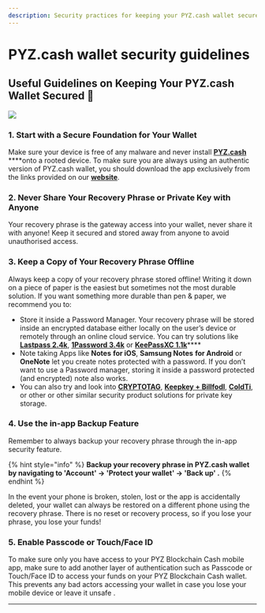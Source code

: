 ```yaml
---
description: Security practices for keeping your PYZ.cash wallet secured
---
```


# PYZ.cash wallet security guidelines

## Useful Guidelines on Keeping Your PYZ.cash Wallet Secured 🔐

![](../.gitbook/assets/PYZ-cash-card-image-1200x628-.png)

###  **1. Start with a Secure Foundation for Your Wallet**

Make sure your device is free of any malware and never install [**PYZ.cash**](https://PYZ.cash/) ****onto a rooted device. To make sure you are always using an authentic version of PYZ.cash wallet, you should download the app exclusively from the links provided on our [**website**](https://PYZ.cash/).

### **2. Never Share Your Recovery Phrase or Private Key with Anyone**

Your recovery phrase is the gateway access into your wallet, never share it with anyone! Keep it secured and stored away from anyone to avoid unauthorised access. 

### **3. Keep a Copy of Your Recovery Phrase Offline**

Always keep a copy of your recovery phrase stored offline! Writing it down on a piece of paper is the easiest but sometimes not the most durable solution. If you want something more durable than pen & paper, we recommend you to:

* Store it inside a Password Manager. Your recovery phrase will be stored inside an encrypted database either locally on the user’s device or remotely through an online cloud service. You can try solutions like [**Lastpass 2.4k**](https://lastpass.com/), [**1Password 3.4k**](https://1password.com/) or [**KeePassXC 1.1k**](https://keepassxc.org/)\*\*\*\*
* Note taking Apps like **Notes** **for iOS**, **Samsung Notes** **for Android** or **OneNote** let you create notes protected with a password. If you don’t want to use a Password manager, storing it inside a password protected \(and encrypted\) note also works.
* You can also try and look into [**CRYPTOTAG**](https://cryptotag.live/), [**Keepkey + Billfodl**](https://privacypros.live/keepkey/buy/), [**ColdTi**](https://coldti.com/), or other or other similar security product solutions for private key storage.

### **4. Use the in-app Backup Feature**

Remember to always backup your recovery phrase through the in-app security feature. 

{% hint style="info" %}
**Backup your recovery phrase in PYZ.cash wallet by navigating to 'Account' -&gt; 'Protect your wallet' -&gt; 'Back up' .**
{% endhint %}

In the event your phone is broken, stolen, lost or the app is accidentally deleted, your wallet can always be restored on a different phone using the recovery phrase. There is no reset or recovery process, so if you lose your phrase, you lose your funds!

### **5. Enable Passcode or Touch/Face ID**

To make sure only you have access to your PYZ Blockchain Cash mobile app, make sure to add another layer of authentication such as Passcode or Touch/Face ID to access your funds on your PYZ Blockchain Cash wallet. This prevents any bad actors accessing your wallet in case you lose your mobile device or leave it unsafe .  
****



